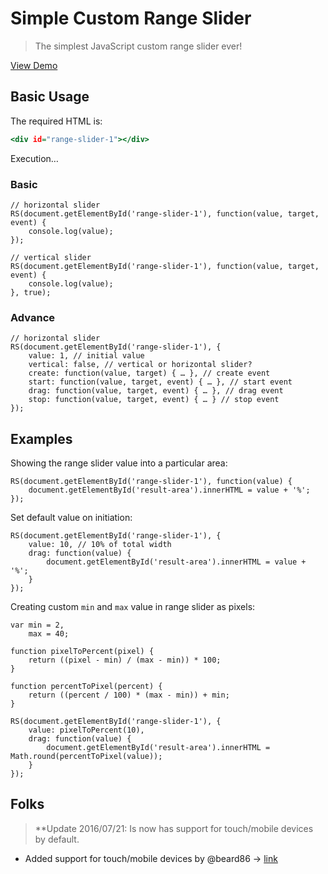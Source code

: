 Simple Custom Range Slider
==========================

> The simplest JavaScript custom range slider ever!

[View Demo](https://rawgit.com/tovic/range-slider/master/range-slider.html)

Basic Usage
-----------

The required HTML is:

~~~ .html
<div id="range-slider-1"></div>
~~~

Execution…

### Basic

~~~ .javascript
// horizontal slider
RS(document.getElementById('range-slider-1'), function(value, target, event) {
    console.log(value);
});

// vertical slider
RS(document.getElementById('range-slider-1'), function(value, target, event) {
    console.log(value);
}, true);
~~~

### Advance

~~~ .javascript
// horizontal slider
RS(document.getElementById('range-slider-1'), {
    value: 1, // initial value
    vertical: false, // vertical or horizontal slider?
    create: function(value, target) { … }, // create event
    start: function(value, target, event) { … }, // start event
    drag: function(value, target, event) { … }, // drag event
    stop: function(value, target, event) { … } // stop event
});
~~~

Examples
--------

Showing the range slider value into a particular area:

~~~ .javascript
RS(document.getElementById('range-slider-1'), function(value) {
    document.getElementById('result-area').innerHTML = value + '%';
});
~~~

Set default value on initiation:

~~~ .javascript
RS(document.getElementById('range-slider-1'), {
    value: 10, // 10% of total width
    drag: function(value) {
        document.getElementById('result-area').innerHTML = value + '%';
    }
});
~~~

Creating custom `min` and `max` value in range slider as pixels:

~~~ .javascript
var min = 2,
    max = 40;

function pixelToPercent(pixel) {
    return ((pixel - min) / (max - min)) * 100;
}

function percentToPixel(percent) {
    return ((percent / 100) * (max - min)) + min;
}

RS(document.getElementById('range-slider-1'), {
    value: pixelToPercent(10),
    drag: function(value) {
        document.getElementById('result-area').innerHTML = Math.round(percentToPixel(value));
    }
});
~~~

Folks
-----

> **Update 2016/07/21: Is now has support for touch/mobile devices by default.

 - Added support for touch/mobile devices by @beard86 &rarr; [link](https://github.com/beard86/simple-custom-range-slider)